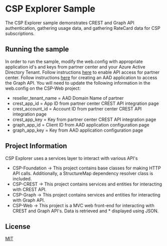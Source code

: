 # CSP Explorer Sample

The CSP Explorer sample demonstrates CREST and Graph API authentication, gathering usage data, and gathering RateCard data for CSP subscriptions.

## Running the sample

In order to run the sample, modify the web.config with appropriate application id's and keys from partner center and your Azure Active Directory Tenant. Follow instructions [here](https://msdn.microsoft.com/en-us/library/partnercenter/mt267552.aspx) to enable API access for partner center. Follow instructions [here](https://msdn.microsoft.com/en-us/library/azure/dn790557.aspx) for creating an AAD application to access the Graph API. You will need to update the following information in the web.config on the CSP-Web project:

* reseller_tenant_name	=	AAD Domain Name of partner
* crest_app_id			=	App ID from partner center CREST API integration page
* crest_account_id		=	Account ID from partner center CREST API integration page
* crest_app_key			=	Key from partner center CREST API integration page
* graph_app_id			=	Client ID from AAD application configuration page
* graph_app_key			=	Key from AAD application configuration page

## Project Information

CSP Explorer uses a services layer to interact with various API's

* CSP-Foundation			->	This project contains base classes for making HTTP API calls. Additionally, a StructureMap dependency resolver class is included.
* CSP-CREST 				-> 	This project contains services and entities for interacting with CREST API.
* CSP-Graph				->	This project contains services and entities for interacting with Graph API.
* CSP-Web					->	This project is a MVC web front-end for interacting with CREST and Graph API's. Data is retrieved and * displayed using JSON.

## License
[MIT](LICENSE.TXT)